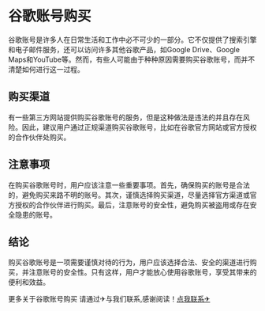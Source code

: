 # 谷歌账号购买

谷歌账号是许多人在日常生活和工作中必不可少的一部分。它不仅提供了搜索引擎和电子邮件服务，还可以访问许多其他谷歌产品，如Google Drive、Google Maps和YouTube等。然而，有些人可能由于种种原因需要购买谷歌账号，而并不清楚如何进行这一过程。

## 购买渠道

有一些第三方网站提供购买谷歌账号的服务，但是这种做法是违法的并且存在风险。因此，建议用户通过正规渠道购买谷歌账号，比如在谷歌官方网站或官方授权的合作伙伴处购买。

## 注意事项

在购买谷歌账号时，用户应该注意一些重要事项。首先，确保购买的账号是合法的，避免购买来路不明的账号。其次，谨慎选择购买渠道，尽量选择官方渠道或官方授权的合作伙伴进行购买。最后，注意账号的安全性，避免购买被盗用或存在安全隐患的账号。

## 结论

购买谷歌账号是一项需要谨慎对待的行为，用户应该选择合法、安全的渠道进行购买，并注意账号的安全性。只有这样，用户才能放心使用谷歌账号，享受其带来的便利和效益。

更多关于谷歌账号购买 请通过✈与我们联系,感谢阅读！[点我联系✈](https://cdn.G208.com)